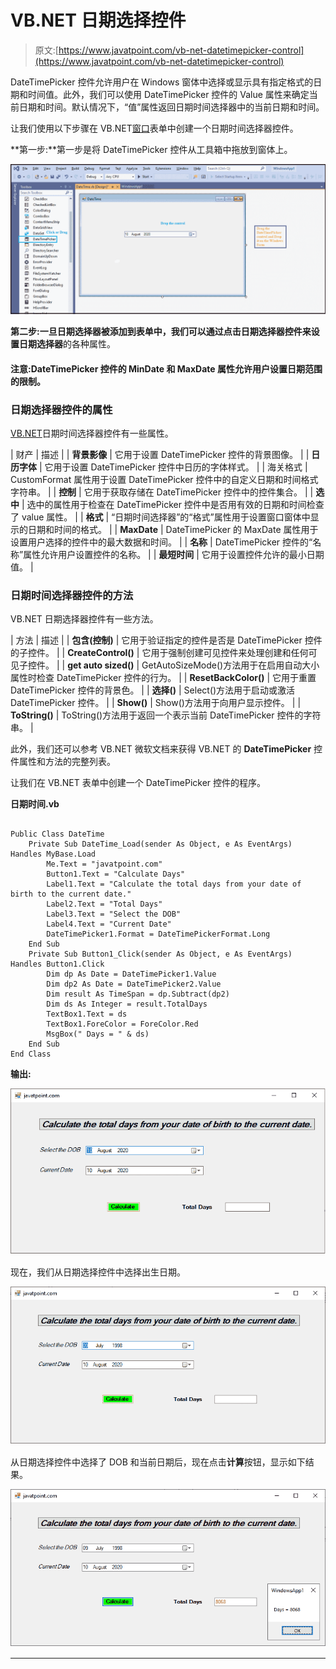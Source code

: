 # VB.NET 日期选择控件

> 原文:[https://www.javatpoint.com/vb-net-datetimepicker-control](https://www.javatpoint.com/vb-net-datetimepicker-control)

DateTimePicker 控件允许用户在 Windows 窗体中选择或显示具有指定格式的日期和时间值。此外，我们可以使用 DateTimePicker 控件的 Value 属性来确定当前日期和时间。默认情况下，“值”属性返回日期时间选择器中的当前日期和时间。

让我们使用以下步骤在 VB.NET[窗口](https://www.javatpoint.com/windows)表单中创建一个日期时间选择器控件。

**第一步:**第一步是将 DateTimePicker 控件从工具箱中拖放到窗体上。

![VB.NET DateTimePicker Control](img/12a6cb8976f50d419a0deb388efb1b29.png)

**第二步:**一旦日期选择器被添加到表单中，我们可以通过点击日期选择器控件来设置**日期选择器**的各种属性。

#### 注意:DateTimePicker 控件的 MinDate 和 MaxDate 属性允许用户设置日期范围的限制。

### 日期选择器控件的属性

[VB.NET](https://www.javatpoint.com/vb-net)日期时间选择器控件有一些属性。

| 财产 | 描述 |
| **背景影像** | 它用于设置 DateTimePicker 控件的背景图像。 |
| **日历字体** | 它用于设置 DateTimePicker 控件中日历的字体样式。 |
| 海关格式 | CustomFormat 属性用于设置 DateTimePicker 控件中的自定义日期和时间格式字符串。 |
| **控制** | 它用于获取存储在 DateTimePicker 控件中的控件集合。 |
| **选中** | 选中的属性用于检查在 DateTimePicker 控件中是否用有效的日期和时间检查了 value 属性。 |
| **格式** | “日期时间选择器”的“格式”属性用于设置窗口窗体中显示的日期和时间的格式。 |
| **MaxDate** | DateTimePicker 的 MaxDate 属性用于设置用户选择的控件中的最大数据和时间。 |
| **名称** | DateTimePicker 控件的“名称”属性允许用户设置控件的名称。 |
| **最短时间** | 它用于设置控件允许的最小日期值。 |

### 日期时间选择器控件的方法

VB.NET 日期选择器控件有一些方法。

| 方法 | 描述 |
| **包含(控制)** | 它用于验证指定的控件是否是 DateTimePicker 控件的子控件。 |
| **CreateControl()** | 它用于强制创建可见控件来处理创建和任何可见子控件。 |
| **get auto sized()** | GetAutoSizeMode()方法用于在启用自动大小属性时检查 DateTimePicker 控件的行为。 |
| **ResetBackColor()** | 它用于重置 DateTimePicker 控件的背景色。 |
| **选择()** | Select()方法用于启动或激活 DateTimePicker 控件。 |
| **Show()** | Show()方法用于向用户显示控件。 |
| **ToString()** | ToString()方法用于返回一个表示当前 DateTimePicker 控件的字符串。 |

此外，我们还可以参考 VB.NET 微软文档来获得 VB.NET 的 **DateTimePicker** 控件属性和方法的完整列表。

让我们在 VB.NET 表单中创建一个 DateTimePicker 控件的程序。

**日期时间.vb**

```

Public Class DateTime
    Private Sub DateTime_Load(sender As Object, e As EventArgs) Handles MyBase.Load
        Me.Text = "javatpoint.com"
        Button1.Text = "Calculate Days"
        Label1.Text = "Calculate the total days from your date of birth to the current date."
        Label2.Text = "Total Days"
        Label3.Text = "Select the DOB"
        Label4.Text = "Current Date"
        DateTimePicker1.Format = DateTimePickerFormat.Long
    End Sub
    Private Sub Button1_Click(sender As Object, e As EventArgs) Handles Button1.Click
        Dim dp As Date = DateTimePicker1.Value
        Dim dp2 As Date = DateTimePicker2.Value
        Dim result As TimeSpan = dp.Subtract(dp2)
        Dim ds As Integer = result.TotalDays
        TextBox1.Text = ds
        TextBox1.ForeColor = ForeColor.Red
        MsgBox(" Days = " & ds)
    End Sub
End Class

```

**输出:**

![VB.NET DateTimePicker Control](img/58d5511a76467e302025e0680b22c520.png)

现在，我们从日期选择控件中选择出生日期。

![VB.NET DateTimePicker Control](img/0a15c2c5ede935c10dc95dc3bcb92acd.png)

从日期选择控件中选择了 DOB 和当前日期后，现在点击**计算**按钮，显示如下结果。

![VB.NET DateTimePicker Control](img/3126e2d4f76f07990b4230092fcc45da.png)

* * *